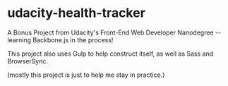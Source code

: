 # udacity-health-tracker
A Bonus Project from Udacity's Front-End Web Developer Nanodegree -- learning Backbone.js in the process!

This project also uses Gulp to help construct itself, as well as Sass and BrowserSync.

(mostly this project is just to help me stay in practice.)